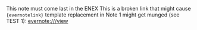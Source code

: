 This note must come last in the ENEX
This is a broken link that might cause `{evernotelink}` template replacement in Note 1 might get munged (see TEST 1): <evernote:///view>
